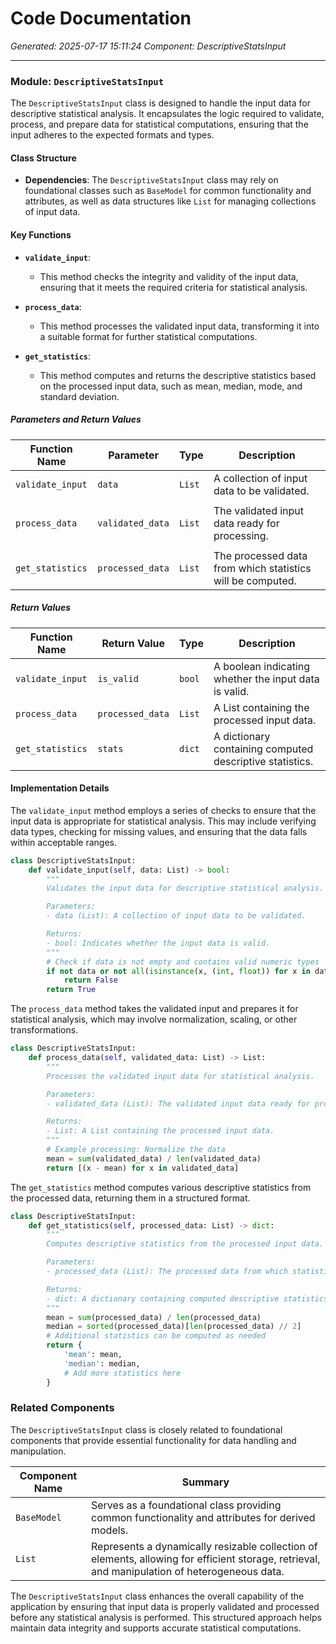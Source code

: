 # Code Documentation

*Generated: 2025-07-17 15:11:24*
*Component: DescriptiveStatsInput*

---

### Module: `DescriptiveStatsInput`

The `DescriptiveStatsInput` class is designed to handle the input data for descriptive statistical analysis. It encapsulates the logic required to validate, process, and prepare data for statistical computations, ensuring that the input adheres to the expected formats and types.

#### Class Structure

- **Dependencies**: The `DescriptiveStatsInput` class may rely on foundational classes such as `BaseModel` for common functionality and attributes, as well as data structures like `List` for managing collections of input data.

#### Key Functions

- **`validate_input`**: 
  - This method checks the integrity and validity of the input data, ensuring that it meets the required criteria for statistical analysis.

- **`process_data`**: 
  - This method processes the validated input data, transforming it into a suitable format for further statistical computations.

- **`get_statistics`**: 
  - This method computes and returns the descriptive statistics based on the processed input data, such as mean, median, mode, and standard deviation.

##### Parameters and Return Values

| Function Name                     | Parameter          | Type       | Description                                                  |
|-----------------------------------|--------------------|------------|--------------------------------------------------------------|
| `validate_input`                  | `data`             | `List`     | A collection of input data to be validated.                 |
|                                   |                    |            |                                                              |
| `process_data`                    | `validated_data`   | `List`     | The validated input data ready for processing.               |
|                                   |                    |            |                                                              |
| `get_statistics`                  | `processed_data`   | `List`     | The processed data from which statistics will be computed.   |

##### Return Values

| Function Name                     | Return Value       | Type       | Description                                                  |
|-----------------------------------|--------------------|------------|--------------------------------------------------------------|
| `validate_input`                  | `is_valid`         | `bool`     | A boolean indicating whether the input data is valid.       |
| `process_data`                    | `processed_data`   | `List`     | A List containing the processed input data.                 |
| `get_statistics`                  | `stats`            | `dict`     | A dictionary containing computed descriptive statistics.     |

#### Implementation Details

The `validate_input` method employs a series of checks to ensure that the input data is appropriate for statistical analysis. This may include verifying data types, checking for missing values, and ensuring that the data falls within acceptable ranges.

```python
class DescriptiveStatsInput:
    def validate_input(self, data: List) -> bool:
        """
        Validates the input data for descriptive statistical analysis.

        Parameters:
        - data (List): A collection of input data to be validated.

        Returns:
        - bool: Indicates whether the input data is valid.
        """
        # Check if data is not empty and contains valid numeric types
        if not data or not all(isinstance(x, (int, float)) for x in data):
            return False
        return True
```

The `process_data` method takes the validated input and prepares it for statistical analysis, which may involve normalization, scaling, or other transformations.

```python
class DescriptiveStatsInput:
    def process_data(self, validated_data: List) -> List:
        """
        Processes the validated input data for statistical analysis.

        Parameters:
        - validated_data (List): The validated input data ready for processing.

        Returns:
        - List: A List containing the processed input data.
        """
        # Example processing: Normalize the data
        mean = sum(validated_data) / len(validated_data)
        return [(x - mean) for x in validated_data]
```

The `get_statistics` method computes various descriptive statistics from the processed data, returning them in a structured format.

```python
class DescriptiveStatsInput:
    def get_statistics(self, processed_data: List) -> dict:
        """
        Computes descriptive statistics from the processed input data.

        Parameters:
        - processed_data (List): The processed data from which statistics will be computed.

        Returns:
        - dict: A dictionary containing computed descriptive statistics.
        """
        mean = sum(processed_data) / len(processed_data)
        median = sorted(processed_data)[len(processed_data) // 2]
        # Additional statistics can be computed as needed
        return {
            'mean': mean,
            'median': median,
            # Add more statistics here
        }
```

### Related Components

The `DescriptiveStatsInput` class is closely related to foundational components that provide essential functionality for data handling and manipulation.

| Component Name                       | Summary                                                                                     |
|--------------------------------------|---------------------------------------------------------------------------------------------|
| `BaseModel`                          | Serves as a foundational class providing common functionality and attributes for derived models. |
| `List`                               | Represents a dynamically resizable collection of elements, allowing for efficient storage, retrieval, and manipulation of heterogeneous data. |

The `DescriptiveStatsInput` class enhances the overall capability of the application by ensuring that input data is properly validated and processed before any statistical analysis is performed. This structured approach helps maintain data integrity and supports accurate statistical computations.